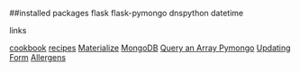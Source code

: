 ##installed packages
flask
flask-pymongo
dnspython
datetime


links

[cookbook](https://github.com/cweber/cookbook/blob/master/recipes.csv)
[recipes](https://sallysbakingaddiction.com/best-banana-cake/)
[Materialize](https://materializecss.com/)
[MongoDB](https://docs.mongodb.com/manual/tutorial/insert-documents/)
[Query an Array Pymongo](https://docs.mongodb.com/manual/tutorial/query-arrays/)
[Updating Form](https://stackoverflow.com/questions/38355463/flask-pymongo-forms-loading-pymongo-data-into-a-form-for-editing)
[Allergens](https://www.fsai.ie/legislation/food_legislation/food_information/14_allergens.html)